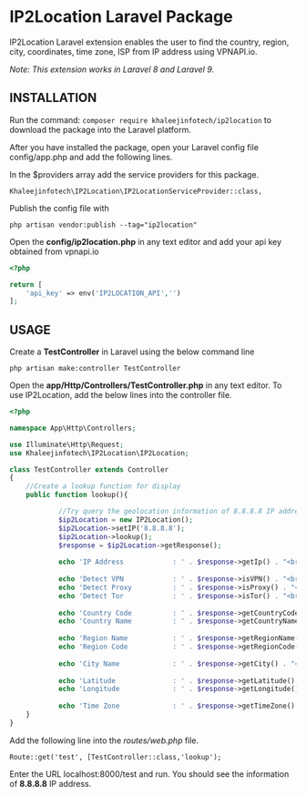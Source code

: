 # IP2Location Laravel Package

IP2Location Laravel extension enables the user to find the country, region, city, coordinates, time zone, ISP from IP address using
VPNAPI.io.

*Note: This extension works in Laravel 8 and Laravel 9.*

## INSTALLATION

Run the command: `composer require khaleejinfotech/ip2location` to download the package into the Laravel platform.


After you have installed the package, open your Laravel config file config/app.php and add the following lines.

In the $providers array add the service providers for this package.

```
Khaleejinfotech\IP2Location\IP2LocationServiceProvider::class,
```

Publish the config file with

```
php artisan vendor:publish --tag="ip2location"
```

Open the **config/ip2location.php** in any text editor and add your api key obtained from vpnapi.io

```php
<?php

return [
    'api_key' => env('IP2LOCATION_API','')
];

```

## USAGE

Create a **TestController** in Laravel using the below command line

```
php artisan make:controller TestController
```

Open the **app/Http/Controllers/TestController.php** in any text editor. To use IP2Location, add the below lines into the controller file.

```php
<?php

namespace App\Http\Controllers;

use Illuminate\Http\Request;
use Khaleejinfotech\IP2Location\IP2Location;

class TestController extends Controller
{
	//Create a lookup function for display
	public function lookup(){

            //Try query the geolocation information of 8.8.8.8 IP address
            $ip2Location = new IP2Location();
            $ip2Location->setIP('8.8.8.8');
            $ip2Location->lookup();
            $response = $ip2Location->getResponse();
		
            echo 'IP Address            : ' . $response->getIp() . "<br>";
		
            echo 'Detect VPN            : ' . $response->isVPN() . "<br>";
            echo 'Detect Proxy          : ' . $response->isProxy() . "<br>";
            echo 'Detect Tor            : ' . $response->isTor() . "<br>";
		
            echo 'Country Code          : ' . $response->getCountryCode() . "<br>";
            echo 'Country Name          : ' . $response->getCountryName() . "<br>";
		
            echo 'Region Name           : ' . $response->getRegionName() . "<br>";
            echo 'Region Code           : ' . $response->getRegionCode() . "<br>";
		
            echo 'City Name             : ' . $response->getCity() . "<br>";
		
            echo 'Latitude              : ' . $response->getLatitude() . "<br>";
            echo 'Longitude             : ' . $response->getLongitude() . "<br>";
		
            echo 'Time Zone             : ' . $response->getTimeZone() . "<br>";
	}
}
```

Add the following line into the *routes/web.php* file.

```
Route::get('test', [TestController::class,'lookup');
```

Enter the URL localhost:8000/test and run. You should see the information of **8.8.8.8** IP address.
